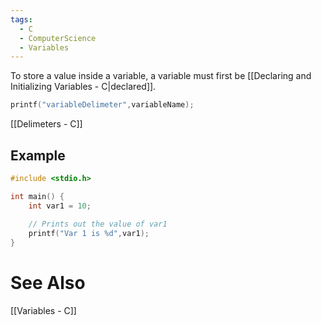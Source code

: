 ```yaml
---
tags:
  - C
  - ComputerScience
  - Variables
---
```

To store a value inside a variable, a variable must first be [[Declaring and Initializing Variables - C|declared]].
```c showlinenumbers
printf("variableDelimeter",variableName);
```
[[Delimeters - C]]

## Example
```c showlinenumbers
#include <stdio.h>

int main() {
	int var1 = 10;
	
	// Prints out the value of var1
	printf("Var 1 is %d",var1);
}
```

# See Also
[[Variables - C]]
